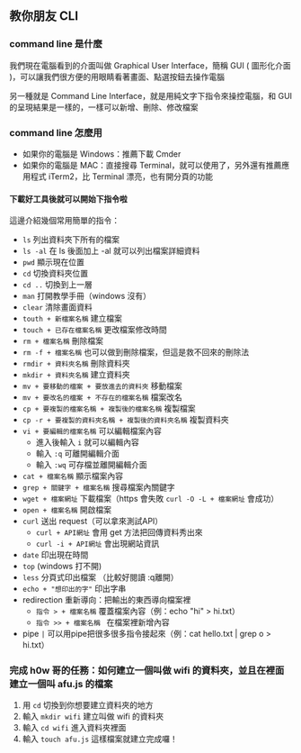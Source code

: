## 教你朋友 CLI

### command line 是什麼

我們現在電腦看到的介面叫做 Graphical User Interface，簡稱 GUI ( 圖形化介面 )，可以讓我們很方便的用眼睛看著畫面、點選按鈕去操作電腦

另一種就是 Command Line Interface，就是用純文字下指令來操控電腦，和 GUI 的呈現結果是一樣的，一樣可以新增、刪除、修改檔案


### command line 怎麼用


* 如果你的電腦是 Windows：推薦下載 Cmder
* 如果你的電腦是 MAC：直接搜尋 Terminal，就可以使用了，另外還有推薦應用程式 iTerm2，比 Terminal 漂亮，也有開分頁的功能


#### 下載好工具後就可以開始下指令啦


這邊介紹幾個常用簡單的指令：

* `ls` 列出資料夾下所有的檔案
* `ls -al` 在 ls 後面加上 -al 就可以列出檔案詳細資料
* `pwd` 顯示現在位置
* `cd` 切換資料夾位置
* `cd ..` 切換到上一層
* `man` 打開教學手冊（windows 沒有）
* `clear` 清除畫面資料
* `touth + 新檔案名稱` 建立檔案
* `touch + 已存在檔案名稱` 更改檔案修改時間
* `rm + 檔案名稱` 刪除檔案
* `rm -f + 檔案名稱` 也可以做到刪除檔案，但這是救不回來的刪除法
* `rmdir + 資料夾名稱` 刪除資料夾
* `mkdir + 資料夾名稱` 建立資料夾
* `mv + 要移動的檔案 + 要放進去的資料夾` 移動檔案
* `mv + 要改名的檔案 + 不存在的檔案名稱` 檔案改名
* `cp + 要複製的檔案名稱 + 複製後的檔案名稱` 複製檔案
* `cp -r + 要複製的資料夾名稱 + 複製後的資料夾名稱` 複製資料夾
* `vi + 要編輯的檔案名稱` 可以編輯檔案內容
	* 進入後輸入 `i` 就可以編輯內容
	* 輸入 `:q` 可離開編輯介面
	* 輸入 `:wq` 可存檔並離開編輯介面
* `cat + 檔案名稱` 顯示檔案內容
* `grep + 關鍵字 + 檔案名稱` 搜尋檔案內關鍵字
* `wget + 檔案網址` 下載檔案（https 會失敗 `curl -O -L + 檔案網址` 會成功）
* `open + 檔案名稱` 開啟檔案
* `curl` 送出 request（可以拿來測試API）
	* `curl + API網址` 會用 get 方法把回傳資料秀出來
	* `curl -i + API網址` 會出現網站資訊
* `date` 印出現在時間
* `top` (windows 打不開)
* `less` 分頁式印出檔案 （比較好閱讀 :q離開）
* `echo + "想印出的字"` 印出字串
* redirection 重新導向：把輸出的東西導向檔案裡
	* `指令 > + 檔案名稱` 覆蓋檔案內容（例：echo "hi" > hi.txt）
	* `指令 >> + 檔案名稱 ` 在檔案裡新增內容
* pipe `|` 可以用pipe把很多很多指令接起來（例：cat hello.txt | grep o > hi.txt）

### 完成 h0w 哥的任務：如何建立一個叫做 wifi 的資料夾，並且在裡面建立一個叫 afu.js 的檔案

1. 用 `cd` 切換到你想要建立資料夾的地方
2. 輸入 `mkdir wifi` 建立叫做 wifi 的資料夾
3. 輸入 `cd wifi` 進入資料夾裡面
4. 輸入 `touch afu.js` 這樣檔案就建立完成囉！



